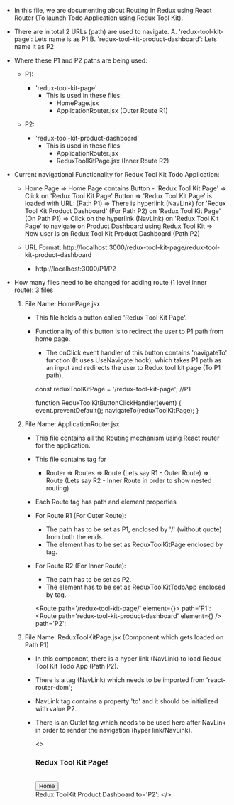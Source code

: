 - In this file, we are documenting about Routing in Redux using React Router (To launch Todo Application using Redux Tool Kit).

- There are in total 2 URLs (path) are used to navigate.
    A. 'redux-tool-kit-page': Lets name is as P1
    B. 'redux-tool-kit-product-dashboard': Lets name it as P2 

- Where these P1 and P2 paths are being used:
    - P1: 
        - 'redux-tool-kit-page'
            - This is used in these files:
                - HomePage.jsx
                - ApplicationRouter.jsx (Outer Route R1)

    - P2:
        - 'redux-tool-kit-product-dashboard'
            - This is used in these files:
                - ApplicationRouter.jsx
                - ReduxToolKitPage.jsx (Inner Route R2)

- Current navigational Functionality for Redux Tool Kit Todo Application:
    - Home Page => 
        Home Page contains Button - 'Redux Tool Kit Page' => 
            Click on 'Redux Tool Kit Page' Button => 
                'Redux Tool Kit Page' is loaded with URL: (Path P1) => 
                    There is hyperlink (NavLink) for 'Redux Tool Kit Product Dashboard' (For Path P2) on 'Redux Tool Kit Page' (On Path P1) => 
                        Click on the hyperlink (NavLink) on 'Redux Tool Kit Page' to navigate on Product Dashboard using Redux Tool Kit =>
                            Now user is on Redux Tool Kit Product Dashboard (Path P2)

    - URL Format: http://localhost:3000/redux-tool-kit-page/redux-tool-kit-product-dashboard
        - http://localhost:3000/P1/P2

- How many files need to be changed for adding route (1 level inner route): 3 files
    1. File Name: HomePage.jsx
        - This file holds a button called 'Redux Tool Kit Page'.
        - Functionality of this button is to redirect the user to P1 path from home page.
            - The onClick event handler of this button contains 'navigateTo' function (It uses UseNavigate hook), which takes P1 path as an input and redirects the user to Redux tool kit page (To P1 path).
        
            const reduxToolKitPage = '/redux-tool-kit-page';    //P1

            function ReduxToolKitButtonClickHandler(event) {
                event.preventDefault();
                navigateTo(reduxToolKitPage);
            }

    2. File Name: ApplicationRouter.jsx
        - This file contains all the Routing mechanism using React router for the application.
        - This file contains tag for 
            * Router => 
                Routes => 
                    Route (Lets say R1 - Outer Route) => 
                        Route (Lets say R2 - Inner Route in order to show nested routing)

        - Each Route tag has path and element properties
        - For Route R1 (For Outer Route): 
            - The path has to be set as P1, enclosed by '/' (without quote) from both the ends. 
            - The element has to be set as ReduxToolKitPage enclosed by tag.
        - For Route R2 (For Inner Route):
            - The path has to be set as P2.
            - The element has to be set as ReduxToolKitTodoApp enclosed by tag.

            <Route path='/redux-tool-kit-page/' element={<ReduxToolKitPage />}>                         path='P1': 
               <Route path='redux-tool-kit-product-dashboard' element={<ReduxToolKitTodoApp />} />      path='P2':
            </Route>

    3. File Name: ReduxToolKitPage.jsx (Component which gets loaded on Path P1)
        - In this component, there is a hyper link (NavLink) to load Redux Tool Kit Todo App (Path P2).
        - There is a tag (NavLink) which needs to be imported from 'react-router-dom';
        - NavLink tag contains a property 'to' and it should be initialized with value P2.
        - There is an Outlet tag which needs to be used here after NavLink in order to render the navigation (hyper link/NavLink).

            <>
                <div>
                    <h3>Redux Tool Kit Page!</h3>
                    <br />
                    <button onClick={HomeButtonOnClickEventHandler}>Home</button>
                </div>
                <NavLink to='redux-tool-kit-product-dashboard'>Redux ToolKit Product Dashboard</NavLink>  to='P2':
                <Outlet />
            </>

